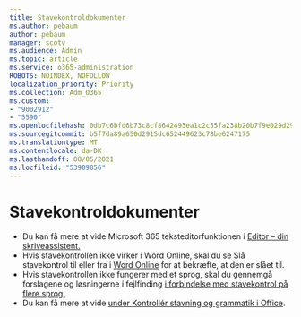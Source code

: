 ```yaml
---
title: Stavekontroldokumenter
ms.author: pebaum
author: pebaum
manager: scotv
ms.audience: Admin
ms.topic: article
ms.service: o365-administration
ROBOTS: NOINDEX, NOFOLLOW
localization_priority: Priority
ms.collection: Adm_O365
ms.custom:
- "9002912"
- "5590"
ms.openlocfilehash: 0db7c6bfd6b73c8cf8642493ea1c2c55fa238b20b7f9e029d290339b9b30c126
ms.sourcegitcommit: b5f7da89a650d2915dc652449623c78be6247175
ms.translationtype: MT
ms.contentlocale: da-DK
ms.lasthandoff: 08/05/2021
ms.locfileid: "53909856"
---
```

# <a name="spell-check-documents"></a>Stavekontroldokumenter

- Du kan få mere at vide Microsoft 365 teksteditorfunktionen i [Editor – din skriveassistent.](https://support.office.com/article/microsoft-editor-checks-grammar-and-more-in-documents-mail-and-the-web-91ecbe1b-d021-4e9e-a82e-abc4cd7163d7)
- Hvis stavekontrollen ikke virker i Word Online, skal du se Slå stavekontrol til eller fra i [Word Online](https://support.office.com/article/Turn-spell-check-on-or-off-in-Word-Online-fe0b5644-10e6-4e61-b661-441bff362a84) for at bekræfte, at den er slået til.
- Hvis stavekontrollen ikke fungerer med et sprog, skal du gennemgå forslagene og løsningerne i fejlfinding [i forbindelse med stavekontrol på flere sprog.](https://support.office.com/article/troubleshoot-checking-spelling-and-grammar-in-multiple-languages-b887ad70-b15a-43f4-89bb-a41d18026e20)
- Du kan få mere at vide [under Kontrollér stavning og grammatik i Office](https://support.office.com/article/check-spelling-and-grammar-in-office-5cdeced7-d81d-47de-9096-efd0ee909227).
